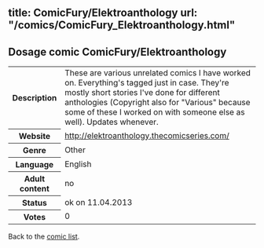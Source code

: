 title: ComicFury/Elektroanthology
url: "/comics/ComicFury_Elektroanthology.html"
---
Dosage comic ComicFury/Elektroanthology
-----------------------------------------

<table class="comicinfo">
<tr>
<th>Description</th><td>These are various unrelated comics I have worked on. Everything's tagged just in case. They're mostly short stories I've done for different anthologies (Copyright also for &quot;Various&quot; because some of these I worked on with someone else as well). Updates whenever.</td>
</tr>
<tr>
<th>Website</th><td><a href="http://elektroanthology.thecomicseries.com/">http://elektroanthology.thecomicseries.com/</a></td>
</tr>
<tr>
<th>Genre</th><td>Other</td>
</tr>
<tr>
<th>Language</th><td>English</td>
</tr>
<tr>
<th>Adult content</th><td>no</td>
</tr>
<tr>
<th>Status</th><td>ok on 11.04.2013</td>
</tr>
<tr>
<th>Votes</th><td>0</div></td>
</tr>
</table>

Back to the [comic list](../comic-index.html).
